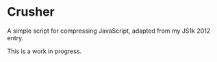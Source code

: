 Crusher
=======

A simple script for compressing JavaScript, adapted from my JS1k 2012 entry.

This is a work in progress.
